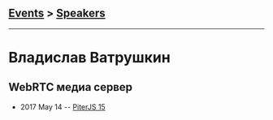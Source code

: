 ## [Events](../README.md) > [Speakers](../speakers.md)
---

# Владислав Ватрушкин

## WebRTC медиа сервер
- 2017 May 14 -- [PiterJS 15](https://www.youtube.com/watch?v=vlPH7UmbONM)    
